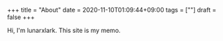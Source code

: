 +++
title = "About"
date = 2020-11-10T01:09:44+09:00
tags = [""]
draft = false
+++

Hi, I'm lunarxlark. This site is my memo.

